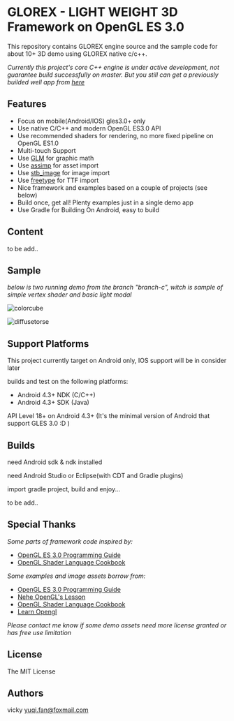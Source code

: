 GLOREX - LIGHT WEIGHT 3D Framework on OpenGL ES 3.0 
===============================

This repository contains GLOREX engine source and the sample code for about 10+ 3D demo using GLOREX native c/c++.

*Currently this project's core C++ engine is under active development, not guarantee build successfully on 
master. But you still can get a previously builded well app from [here](http://www.github.com)*

## Features ##
* Focus on mobile(Android/IOS) gles3.0+ only
* Use native C/C++ and modern OpenGL ES3.0 API
* Use recommended shaders for rendering, no more fixed pipeline on OpenGL ES1.0
* Multi-touch Support
* Use [GLM](http://glm.g-truc.net/0.9.6/index.html) for graphic math
* Use [assimp](https://github.com/assimp/assimp) for asset import
* Use [stb_image](https://github.com/nothings/stb) for image import
* Use [freetype](http://www.freetype.org/) for TTF import
* Nice framework and examples based on a couple of projects (see below)
* Build once, get all! Plenty examples just in a single demo app
* Use Gradle for Building On Android, easy to build

## Content ##
to be add..

## Sample ##

*below is two running demo from the branch "branch-c", witch is sample of simple vertex shader and basic light modal*

 ![colorcube](https://raw.githubusercontent.com/qige023/OpenGL-ES3-Programming-On-Android/master/docs/colorcube.gif)
 
 ![diffusetorse](https://raw.githubusercontent.com/qige023/OpenGL-ES3-Programming-On-Android/master/docs/diffusetorse.gif)

## Support Platforms ##
This project currently target on Android only, IOS support will be in consider later

builds and test on the following platforms:

* Android 4.3+ NDK (C/C++)
* Android 4.3+ SDK (Java)

API Level 18+ on Android 4.3+ (It's the minimal version of Android that support GLES 3.0 :D )

## Builds ##
need Android sdk & ndk installed

need Android Studio or Eclipse(with CDT and Gradle plugins) 

import gradle project, build and enjoy...

to be add..

## Special Thanks ##
*Some parts of framework code inspired by:*

* [OpenGL ES 3.0 Programming Guide](http://www.opengles-book.com)
* [OpenGL Shader Language Cookbook](https://github.com/daw42/glslcookbook)

*Some examples and image assets borrow from:*

* [OpenGL ES 3.0 Programming Guide](http://www.opengles-book.com)
* [Nehe OpenGL's Lesson](http://nehe.gamedev.net/)
* [OpenGL Shader Language Cookbook](https://github.com/daw42/glslcookbook)
* [Learn Opengl](http://www.learnopengl.com/)

*Please contact me know if some demo assets need more license granted or has free use limitation*

## License ##
The MIT License

## Authors ##
vicky yuqi.fan@foxmail.com

